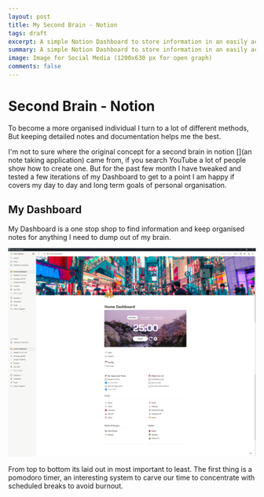 ```yaml
---
layout: post
title: My Second Brain - Notion
tags: draft
excerpt: A simple Notion Dashboard to store information in an easily accessible format.
summary: A simple Notion Dashboard to store information in an easily accessible format
image: Image for Social Media (1200x630 px for open graph)
comments: false
---
```


# Second Brain - Notion

To become a more organised individual I turn to a lot of different methods, But keeping detailed notes and documentation helps me the best.

I'm not to sure where the original concept for a second brain in notion [](an note taking application) came from, if you search YouTube a lot of people show how to create one. But for the past few month I have tweaked and tested a few iterations of my Dashboard to get to a point I am happy if covers my day to day and long term goals of personal organisation.

## My Dashboard

My Dashboard is a one stop shop to find information and keep organised notes for anything I need to dump out of my brain.

![alt text](/assets/img/uploads/Dashboard-notion.png)

From top to bottom its laid out in most important to least. The first thing is a pomodoro timer, an interesting system to carve our time to concentrate with scheduled breaks to avoid burnout.  
